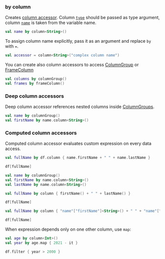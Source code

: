 [//]: # (title: Create ColumnAccessor)
<!---IMPORT org.jetbrains.kotlinx.dataframe.samples.api.Create-->

### by column

Creates [column accessor](DataColumn.md#column-accessors). Column [`type`](DataColumn.md#column-properties) should be passed as type argument, column [`name`](DataColumn.md#column-properties) is taken from the variable name.

<!---FUN createColumnAccessor-->

```kotlin
val name by column<String>()
```

<!---END-->

To assign column name explicitly, pass it as an argument and replace `by` with `=`.

<!---FUN createColumnAccessorRenamed-->

```kotlin
val accessor = column<String>("complex column name")
```

<!---END-->

You can create also column accessors to access [ColumnGroup](DataColumn.md#columngroup) or [FrameColumn](DataColumn.md#framecolumn)

<!---FUN createGroupOrFrameColumnAccessor-->

```kotlin
val columns by columnGroup()
val frames by frameColumn()
```

<!---END-->

### Deep column accessors

Deep column accessor references nested columns inside [ColumnGroups](DataColumn.md#columngroup).

<!---FUN createDeepColumnAccessor-->

```kotlin
val name by columnGroup()
val firstName by name.column<String>()
```

<!---END-->

### Computed column accessors

Computed column accessor evaluates custom expression on every data access.

<!---FUN columnAccessorComputed-->
<tabs>
<tab title="Properties">

```kotlin
val fullName by df.column { name.firstName + " " + name.lastName }

df[fullName]
```

</tab>
<tab title="Accessors">

```kotlin
val name by columnGroup()
val firstName by name.column<String>()
val lastName by name.column<String>()

val fullName by column { firstName() + " " + lastName() }

df[fullName]
```

</tab>
<tab title="Strings">

```kotlin
val fullName by column { "name"["firstName"]<String>() + " " + "name"["lastName"]<String>() }

df[fullName]
```

</tab></tabs>
<!---END-->

When expression depends only on one other column, use `map`:

<!---FUN columnAccessorMap-->

```kotlin
val age by column<Int>()
val year by age.map { 2021 - it }

df.filter { year > 2000 }
```

<!---END-->
